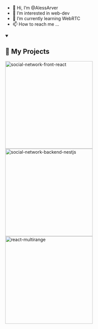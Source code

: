 - 👋 Hi, I’m @AlessArver
- 👀 I’m interested in web-dev
- 🌱 I’m currently learning WebRTC
- 📫 How to reach me ...

<details open> 
  <summary><h2>📘 My Projects</h2></summary>
  <p align="left">
    <a href="https://github.com/AlessArver/social-network-front-react"><img width="278" src="https://denvercoder1-github-readme-stats.vercel.app/api/pin/?username=AlessArver&repo=social-network-front-react&theme=react&bg_color=1F222E&title_color=0dff00&border_color=0dff00&icon_color=F8D866&show_icons=false" alt="social-network-front-react">
    </a>
    <a href="https://github.com/AlessArver/social-network-backend-nestjs"><img width="278" src="https://denvercoder1-github-readme-stats.vercel.app/api/pin/?username=AlessArver&repo=social-network-backend-nestjs&theme=react&bg_color=1F222E&title_color=0dff00&border_color=0dff00&icon_color=F8D866&show_icons=false" alt="social-network-backend-nestjs">
    </a>
     <a href="https://github.com/AlessArver/react-multirange"><img width="278" src="https://denvercoder1-github-readme-stats.vercel.app/api/pin/?username=AlessArver&repo=react-multirange&theme=react&bg_color=1F222E&title_color=0dff00&border_color=0dff00&icon_color=F8D866&show_icons=false" alt="react-multirange">
    </a>
  </p>
</details>
